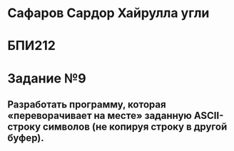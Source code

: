 # Сафаров Сардор Хайрулла угли

# БПИ212

# Задание №9

## Разработать программу, которая «переворачивает на месте» заданную ASCII-строку символов (не копируя строку в другой буфер).
